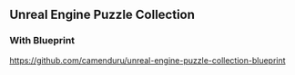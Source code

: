 ## Unreal Engine Puzzle Collection

### With Blueprint
https://github.com/camenduru/unreal-engine-puzzle-collection-blueprint
